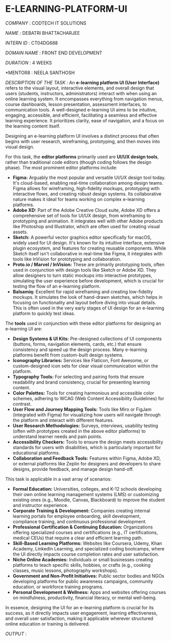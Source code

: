 # E-LEARNING-PLATFORM-UI

*COMPANY* : CODTECH IT SOLUTIONS

*NAME* : DEBATRI BHATTACHARJEE

*INTERN ID* : CT04DG688

*DOMAIN NAME* : FRONT END DEVELOPMENT

*DURATION* : 4 WEEKS

*MENTOR8 : NEELA SANTHOSH

*DESCRIPTION OF THE TASK* : An **e-learning platform UI (User Interface)** refers to the visual layout, interactive elements, and overall design that users (students, instructors, administrators) interact with when using an online learning system. It encompasses everything from navigation menus, course dashboards, lesson presentation, assessment interfaces, to communication tools. A well-designed e-learning UI aims to be intuitive, engaging, accessible, and efficient, facilitating a seamless and effective learning experience. It prioritizes clarity, ease of navigation, and a focus on the learning content itself.

Designing an e-learning platform UI involves a distinct process that often begins with user research, wireframing, prototyping, and then moves into visual design.

For this task, the **editor platforms** primarily used are **UI/UX design tools**, rather than traditional code editors (though coding follows the design phase). The most prominent editor platforms include:

* **Figma:** Arguably the most popular and versatile UI/UX design tool today. It's cloud-based, enabling real-time collaboration among design teams. Figma allows for wireframing, high-fidelity mockups, prototyping with interactive flows, and creating robust design systems. Its collaborative nature makes it ideal for teams working on complex e-learning platforms.
* **Adobe XD:** Part of the Adobe Creative Cloud suite, Adobe XD offers a comprehensive set of tools for UI/UX design, from wireframing to prototyping and animation. It integrates well with other Adobe products like Photoshop and Illustrator, which are often used for creating visual assets.
* **Sketch:** A powerful vector graphics editor specifically for macOS, widely used for UI design. It's known for its intuitive interface, extensive plugin ecosystem, and features for creating reusable components. While Sketch itself isn't collaborative in real-time like Figma, it integrates with tools like InVision for prototyping and collaboration.
* **Proto.io / Marvel / InVision:** These are primarily prototyping tools, often used in conjunction with design tools like Sketch or Adobe XD. They allow designers to turn static mockups into interactive prototypes, simulating the user experience before development, which is crucial for testing the flow of an e-learning platform.
* **Balsamiq:** Excellent for rapid wireframing and creating low-fidelity mockups. It simulates the look of hand-drawn sketches, which helps in focusing on functionality and layout before diving into visual details. This is often used in the very early stages of UI design for an e-learning platform to quickly test ideas.

The **tools** used in conjunction with these editor platforms for designing an e-learning UI are:

* **Design Systems & UI Kits:** Pre-designed collections of UI components (buttons, forms, navigation elements, cards, etc.) that ensure consistency and speed up the design process. Many e-learning platforms benefit from custom-built design systems.
* **Iconography Libraries:** Services like Flaticon, Font Awesome, or custom-designed icon sets for clear visual communication within the platform.
* **Typography Tools:** For selecting and pairing fonts that ensure readability and brand consistency, crucial for presenting learning content.
* **Color Palettes:** Tools for creating harmonious and accessible color schemes, adhering to WCAG (Web Content Accessibility Guidelines) for contrast.
* **User Flow and Journey Mapping Tools:** Tools like Miro or FigJam (integrated with Figma) for visualizing how users will navigate through the platform and interact with different features.
* **User Research Methodologies:** Surveys, interviews, usability testing (often with prototypes created in the above editor platforms) to understand learner needs and pain points.
* **Accessibility Checkers:** Tools to ensure the design meets accessibility standards for users with disabilities, which is particularly important for educational platforms.
* **Collaboration and Feedback Tools:** Features within Figma, Adobe XD, or external platforms like Zeplin for designers and developers to share designs, provide feedback, and manage design hand-off.

This task is applicable in a vast array of scenarios:

* **Formal Education:** Universities, colleges, and K-12 schools developing their own online learning management systems (LMS) or customizing existing ones (e.g., Moodle, Canvas, Blackboard) to improve the student and instructor experience.
* **Corporate Training & Development:** Companies creating internal learning portals for employee onboarding, skill development, compliance training, and continuous professional development.
* **Professional Certification & Continuing Education:** Organizations offering specialized courses and certifications (e.g., IT certifications, medical CEUs) that require a clear and efficient learning path.
* **Skill-Based Learning Platforms:** Websites like Coursera, Udemy, Khan Academy, LinkedIn Learning, and specialized coding bootcamps, where the UI directly impacts course completion rates and user satisfaction.
* **Niche Online Academies:** Individuals or small businesses creating platforms to teach specific skills, hobbies, or crafts (e.g., cooking classes, music lessons, photography workshops).
* **Government and Non-Profit Initiatives:** Public sector bodies and NGOs developing platforms for public awareness campaigns, community education, or workforce training programs.
* **Personal Development & Wellness:** Apps and websites offering courses on mindfulness, productivity, financial literacy, or mental well-being.

In essence, designing the UI for an e-learning platform is crucial for its success, as it directly impacts user engagement, learning effectiveness, and overall user satisfaction, making it applicable wherever structured online education or training is delivered.

*OUTPUT* :
